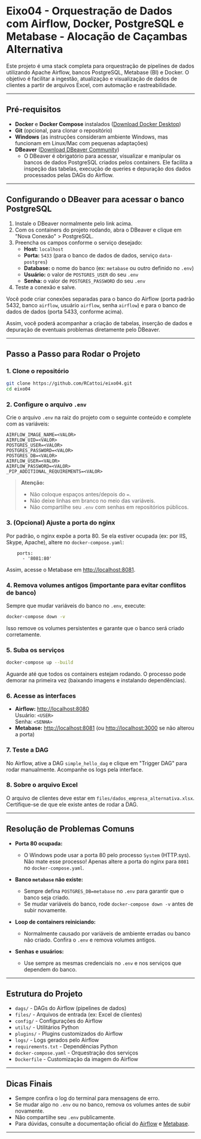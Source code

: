 # Eixo04 - Orquestração de Dados com Airflow, Docker, PostgreSQL e Metabase - Alocação de Caçambas Alternativa

Este projeto é uma stack completa para orquestração de pipelines de dados utilizando Apache Airflow, bancos PostgreSQL, Metabase (BI) e Docker. O objetivo é facilitar a ingestão, atualização e visualização de dados de clientes a partir de arquivos Excel, com automação e rastreabilidade.

---

## Pré-requisitos


- **Docker** e **Docker Compose** instalados ([Download Docker Desktop](https://www.docker.com/products/docker-desktop/))
- **Git** (opcional, para clonar o repositório)
- **Windows** (as instruções consideram ambiente Windows, mas funcionam em Linux/Mac com pequenas adaptações)
- **DBeaver** ([Download DBeaver Community](https://dbeaver.io/download/))
  - O DBeaver é obrigatório para acessar, visualizar e manipular os bancos de dados PostgreSQL criados pelos containers. Ele facilita a inspeção das tabelas, execução de queries e depuração dos dados processados pelas DAGs do Airflow.

---

## Configurando o DBeaver para acessar o banco PostgreSQL

1. Instale o DBeaver normalmente pelo link acima.
2. Com os containers do projeto rodando, abra o DBeaver e clique em "Nova Conexão" > PostgreSQL.
3. Preencha os campos conforme o serviço desejado:
   - **Host:** `localhost`
   - **Porta:** `5433` (para o banco de dados de dados, serviço `data-postgres`)
   - **Database:** o nome do banco (ex: `metabase` ou outro definido no `.env`)
   - **Usuário:** o valor de `POSTGRES_USER` do seu `.env`
   - **Senha:** o valor de `POSTGRES_PASSWORD` do seu `.env`
4. Teste a conexão e salve.

Você pode criar conexões separadas para o banco do Airflow (porta padrão 5432, banco `airflow`, usuário `airflow`, senha `airflow`) e para o banco de dados de dados (porta 5433, conforme acima).

Assim, você poderá acompanhar a criação de tabelas, inserção de dados e depuração de eventuais problemas diretamente pelo DBeaver.

---

## Passo a Passo para Rodar o Projeto

### 1. Clone o repositório

```sh
git clone https://github.com/RCattoi/eixo04.git
cd eixo04
```

### 2. Configure o arquivo `.env`

Crie o arquivo `.env` na raiz do projeto com o seguinte conteúdo e complete com as variáveis:

``` text
AIRFLOW_IMAGE_NAME=<VALOR>
AIRFLOW_UID=<VALOR>
POSTGRES_USER=<VALOR>
POSTGRES_PASSWORD=<VALOR>
POSTGRES_DB=<VALOR>
AIRFLOW_USER=<VALOR>
AIRFLOW_PASSWORD=<VALOR>
_PIP_ADDITIONAL_REQUIREMENTS=<VALOR>
```

> **Atenção:**
>
> - Não coloque espaços antes/depois do `=`.
> - Não deixe linhas em branco no meio das variáveis.
> - Não compartilhe seu `.env` com senhas em repositórios públicos.

### 3. (Opcional) Ajuste a porta do nginx

Por padrão, o nginx expõe a porta 80. Se ela estiver ocupada (ex: por IIS, Skype, Apache), altere no `docker-compose.yaml`:

``` text
    ports:
      - '8081:80'
```

Assim, acesse o Metabase em <http://localhost:8081>.

### 4. Remova volumes antigos (importante para evitar conflitos de banco)

Sempre que mudar variáveis do banco no `.env`, execute:

```sh
docker-compose down -v
```

Isso remove os volumes persistentes e garante que o banco será criado corretamente.

### 5. Suba os serviços

```sh
docker-compose up --build
```

Aguarde até que todos os containers estejam rodando. O processo pode demorar na primeira vez (baixando imagens e instalando dependências).

### 6. Acesse as interfaces

- **Airflow:** <http://localhost:8080>  
  Usuário: `<USER>`  
  Senha: `<SENHA>`
- **Metabase:** <http://localhost:8081> (ou <http://localhost:3000> se não alterou a porta)

### 7. Teste a DAG

No Airflow, ative a DAG `simple_hello_dag` e clique em "Trigger DAG" para rodar manualmente. Acompanhe os logs pela interface.

### 8. Sobre o arquivo Excel

O arquivo de clientes deve estar em `files/dados_empresa_alternativa.xlsx`. Certifique-se de que ele existe antes de rodar a DAG.

---

## Resolução de Problemas Comuns

- **Porta 80 ocupada:**
  - O Windows pode usar a porta 80 pelo processo `System` (HTTP.sys). Não mate esse processo! Apenas altere a porta do nginx para `8081` no `docker-compose.yaml`.

- **Banco `metabase` não existe:**
  - Sempre defina `POSTGRES_DB=metabase` no `.env` para garantir que o banco seja criado.
  - Se mudar variáveis do banco, rode `docker-compose down -v` antes de subir novamente.

- **Loop de containers reiniciando:**
  - Normalmente causado por variáveis de ambiente erradas ou banco não criado. Confira o `.env` e remova volumes antigos.

- **Senhas e usuários:**
  - Use sempre as mesmas credenciais no `.env` e nos serviços que dependem do banco.

---

## Estrutura do Projeto

- `dags/` - DAGs do Airflow (pipelines de dados)
- `files/` - Arquivos de entrada (ex: Excel de clientes)
- `config/` - Configurações do Airflow
- `utils/` - Utilitários Python
- `plugins/` - Plugins customizados do Airflow
- `logs/` - Logs gerados pelo Airflow
- `requirements.txt` - Dependências Python
- `docker-compose.yaml` - Orquestração dos serviços
- `Dockerfile` - Customização da imagem do Airflow

---

## Dicas Finais

- Sempre confira o log do terminal para mensagens de erro.
- Se mudar algo no `.env` ou no banco, remova os volumes antes de subir novamente.
- Não compartilhe seu `.env` publicamente.
- Para dúvidas, consulte a documentação oficial do [Airflow](https://airflow.apache.org/) e [Metabase](https://www.metabase.com/).

---

